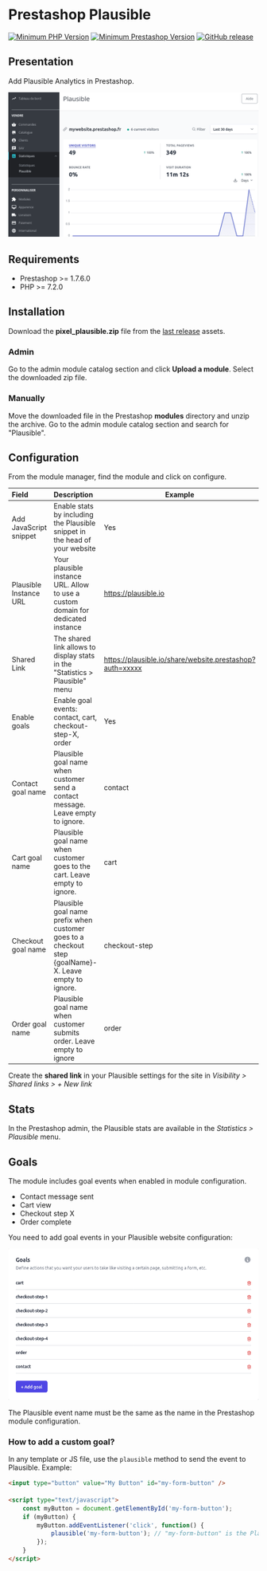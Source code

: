 # Prestashop Plausible

[![Minimum PHP Version](https://img.shields.io/badge/php-%3E%3D%207.2-green)](https://php.net/)
[![Minimum Prestashop Version](https://img.shields.io/badge/prestashop-%3E%3D%201.7.6.0-green)](https://www.prestashop.com)
[![GitHub release](https://img.shields.io/github/v/release/Pixel-Open/prestashop-plausible)](https://github.com/Pixel-Open/prestashop-plausible/releases)

## Presentation

Add Plausible Analytics in Prestashop.

![Screenshot](screenshot.png)

## Requirements

- Prestashop >= 1.7.6.0
- PHP >= 7.2.0

## Installation

Download the **pixel_plausible.zip** file from the [last release](https://github.com/Pixel-Open/prestashop-plausible/releases/latest) assets.

### Admin

Go to the admin module catalog section and click **Upload a module**. Select the downloaded zip file.

### Manually

Move the downloaded file in the Prestashop **modules** directory and unzip the archive. Go to the admin module catalog section and search for "Plausible".

## Configuration

From the module manager, find the module and click on configure.

| Field                  | Description                                                                                           | Example                                                  | Required |
|:-----------------------|:------------------------------------------------------------------------------------------------------|----------------------------------------------------------|----------|
| Add JavaScript snippet | Enable stats by including the Plausible snippet in the head of your website                           | Yes                                                      | Y        |
| Plausible Instance URL | Your plausible instance URL. Allow to use a custom domain for dedicated instance                      | https://plausible.io                                     | N        |
| Shared Link            | The shared link allows to display stats in the "Statistics > Plausible" menu                          | https://plausible.io/share/website.prestashop?auth=xxxxx | N        |
| Enable goals           | Enable goal events: contact, cart, checkout-step-X, order                                             | Yes                                                      | Y        |
| Contact goal name      | Plausible goal name when customer send a contact message. Leave empty to ignore.                      | contact                                                  | N        |
| Cart goal name         | Plausible goal name when customer goes to the cart. Leave empty to ignore.                            | cart                                                     | N        |
| Checkout goal name     | Plausible goal name prefix when customer goes to a checkout step {goalName}-X. Leave empty to ignore. | checkout-step                                            | N        |
| Order goal name        | Plausible goal name when customer submits order. Leave empty to ignore                                | order                                                    | N        |

Create the **shared link** in your Plausible settings for the site in *Visibility > Shared links > + New link*

## Stats

In the Prestashop admin, the Plausible stats are available in the *Statistics > Plausible* menu.

## Goals

The module includes goal events when enabled in module configuration.

- Contact message sent
- Cart view
- Checkout step X
- Order complete

You need to add goal events in your Plausible website configuration:

![Plausible Golas](goals.png)

The Plausible event name must be the same as the name in the Prestashop module configuration.

### How to add a custom goal?

In any template or JS file, use the `plausible` method to send the event to Plausible. Example:

```html
<input type="button" value="My Button" id="my-form-button" />

<script type="text/javascript">
    const myButton = document.getElementById('my-form-button');
    if (myButton) {
        myButton.addEventListener('click', function() {
            plausible('my-form-button'); // "my-form-button" is the Plausible goal event name
        });
    }
</script>
```
